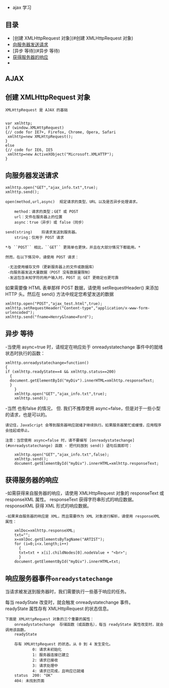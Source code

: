 * ajax 学习

## 目录
* [创建 XMLHttpRequest 对象](#创建 XMLHttpRequest 对象)
* [向服务器发送请求](#向服务器发送请求)
* [异步 等待](#异步 等待)
* [获得服务器的响应](#获得服务器的响应)
*

AJAX 
---------

创建 XMLHttpRequest 对象
-----------------------
	XMLHttpRequest 是 AJAX 的基础

	
	var xmlhttp;
	if (window.XMLHttpRequest)
  	{// code for IE7+, Firefox, Chrome, Opera, Safari
 	 xmlhttp=new XMLHttpRequest();
  	}
	else
 	{// code for IE6, IE5
	 xmlhttp=new ActiveXObject("Microsoft.XMLHTTP");
	}

向服务器发送请求
--------------

	xmlhttp.open("GET","ajax_info.txt",true);
	xmlhttp.send();

	open(method,url,async) 	规定请求的类型、URL 以及是否异步处理请求。

    	method：请求的类型；GET 或 POST
    	url：文件在服务器上的位置
   		async：true（异步）或 false（同步）

	send(string) 	将请求发送到服务器。
		string：仅用于 POST 请求
		
	*与 ``POST`` 相比，``GET`` 更简单也更快，并且在大部分情况下都能用。*

	然而，在以下情况中，请使用 POST 请求：

   	 -无法使用缓存文件（更新服务器上的文件或数据库）
   	 -向服务器发送大量数据（POST 没有数据量限制）
   	 -发送包含未知字符的用户输入时，POST 比 GET 更稳定也更可靠
	
如果需要像 HTML 表单那样 POST 数据，请使用 setRequestHeader() 来添加 HTTP 头。然后在 send() 方法中规定您希望发送的数据


	xmlhttp.open("POST","ajax_test.html",true);
	xmlhttp.setRequestHeader("Content-type","application/x-www-form-urlencoded");
	xmlhttp.send("fname=Henry&lname=Ford");

异步 等待
---------

-当使用 async=true 时，请规定在响应处于 onreadystatechange 事件中的就绪状态时执行的函数：



	xmlhttp.onreadystatechange=function()
  	{
  	if (xmlhttp.readyState==4 && xmlhttp.status==200)
  	  {
  	  document.getElementById("myDiv").innerHTML=xmlhttp.responseText;
  	  }
  		}
		xmlhttp.open("GET","ajax_info.txt",true);
		xmlhttp.send();

-当然 也有false 的情况， 但.
	我们不推荐使用 async=false，但是对于一些小型的请求，也是可以的。

	请记住，JavaScript 会等到服务器响应就绪才继续执行。如果服务器繁忙或缓慢，应用程序会挂起或停止。

	注意：当您使用 async=false 时，请不要编写 [onreadystatechange](#onreadystatechange) 函数 - 把代码放到 send() 语句后面即可：

```
	xmlhttp.open("GET","ajax_info.txt",false);
	xmlhttp.send();
	document.getElementById("myDiv").innerHTML=xmlhttp.responseText;
```

获得服务器的响应
--------------

-如需获得来自服务器的响应，请使用 XMLHttpRequest 对象的 responseText 或 responseXML 属性。
	responseText 	获得字符串形式的响应数据。
	responseXML 	获得 XML 形式的响应数据。
	
	-如果来自服务器的响应是 XML，而且需要作为 XML 对象进行解析，请使用 responseXML 属性：
		
		xmlDoc=xmlhttp.responseXML;
		txt="";
		x=xmlDoc.getElementsByTagName("ARTIST");
		for (i=0;i<x.length;i++)
		  {
		  txt=txt + x[i].childNodes[0].nodeValue + "<br>";
		  }
		document.getElementById("myDiv").innerHTML=txt;
		
响应服务器事件``onreadystatechange``
---------------------------------

当请求被发送到服务器时，我们需要执行一些基于响应的任务。

每当 readyState 改变时，就会触发 onreadystatechange 事件。	
	readyState 属性存有 XMLHttpRequest 的状态信息。
		
	下面是 XMLHttpRequest 对象的三个重要的属性：
		onreadystatechange 	存储函数（或函数名），每当 readyState 属性改变时，就会调用该函数。
		readyState 	
			
		存有 XMLHttpRequest 的状态。从 0 到 4 发生变化。
			    0: 请求未初始化
			    1: 服务器连接已建立
			    2: 请求已接收
			    3: 请求处理中
			    4: 请求已完成，且响应已就绪
		status 	200: "OK"
		404: 未找到页面
